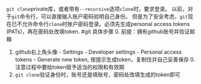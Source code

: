 `git clone`private库，或者带有`--recursive`选项`clone`时，要求登录。
以前，对于`git`命令行，可以直接输入账户密码验明自己身份。
但是为了安全考虑，`git`现在已不允许命令行`clone`时账户密码登录。必须先生成personal access tokens (PATs)，再在密码处改填token. #git
具体步骤
0. 前提：拥有github账号并验证邮箱
1. github右上角头像 - Settings - Developer settings - Personal access tokens - Generate new token, 按提示生成token，复制住并自己妥善保存
    0. 注意过程中要给token赋予适当的权限和有效期
2. `git clone`验证身份时，账号还是填账号，密码处改填生成的token即可